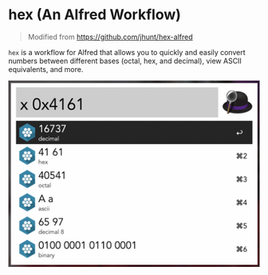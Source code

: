 hex (An Alfred Workflow)
========================

> Modified from https://github.com/jhunt/hex-alfred

`hex` is a workflow for Alfred that allows you to quickly and
easily convert numbers between different bases (octal, hex, and
decimal), view ASCII equivalents, and more.

![screenshot](screenshot.png)
